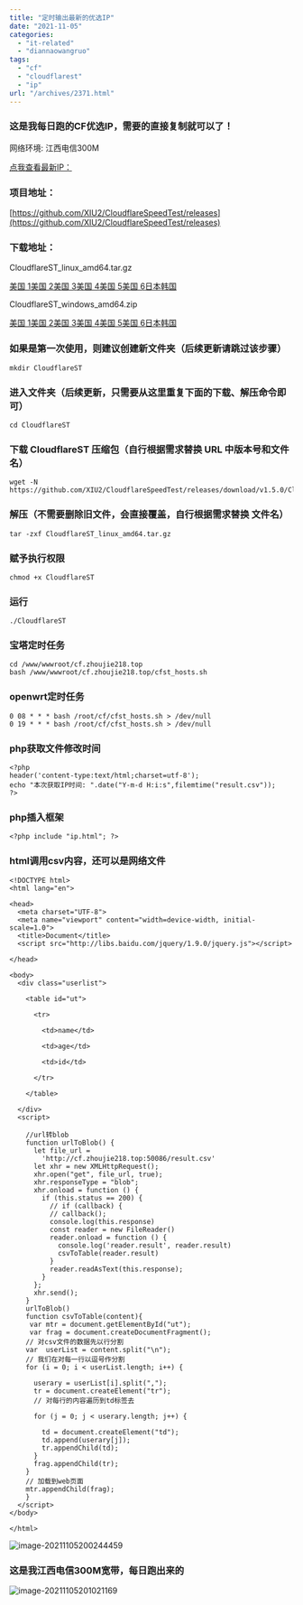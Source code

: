 ```yaml
---
title: "定时输出最新的优选IP"
date: "2021-11-05"
categories: 
  - "it-related"
  - "diannaowangruo"
tags: 
  - "cf"
  - "cloudflarest"
  - "ip"
url: "/archives/2371.html"
---
```


### 这是我每日跑的CF优选IP，需要的直接复制就可以了！

网络环境: 江西电信300M

[点我查看最新IP：](https://cfip.zhoujie218.top "点我查看最新IP：")

### 项目地址：

[https://github.com/XIU2/CloudflareSpeedTest/releases](https://github.com/XIU2/CloudflareSpeedTest/releases)

### 下载地址：

CloudflareST\_linux\_amd64.tar.gz

[美国 1](https://gh.api.99988866.xyz/https://github.com/XIU2/CloudflareSpeedTest/releases/download/v1.5.1/CloudflareST_linux_amd64.tar.gz)[美国 2](https://github.91chifun.workers.dev/https://github.com/XIU2/CloudflareSpeedTest/releases/download/v1.5.1/CloudflareST_linux_amd64.tar.gz)[美国 3](https://gh.xiu2.xyz/https://github.com/XIU2/CloudflareSpeedTest/releases/download/v1.5.1/CloudflareST_linux_amd64.tar.gz)[美国 4](https://gh.argv.cc/https://github.com/XIU2/CloudflareSpeedTest/releases/download/v1.5.1/CloudflareST_linux_amd64.tar.gz)[美国 5](https://pd.zwc365.com/seturl/https://github.com/XIU2/CloudflareSpeedTest/releases/download/v1.5.1/CloudflareST_linux_amd64.tar.gz)[美国 6](https://git.yumenaka.net/https://github.com/XIU2/CloudflareSpeedTest/releases/download/v1.5.1/CloudflareST_linux_amd64.tar.gz)[日本](https://download.fastgit.org/XIU2/CloudflareSpeedTest/releases/download/v1.5.1/CloudflareST_linux_amd64.tar.gz)[韩国](https://ghproxy.com/https://github.com/XIU2/CloudflareSpeedTest/releases/download/v1.5.1/CloudflareST_linux_amd64.tar.gz)

CloudflareST\_windows\_amd64.zip

[美国 1](https://gh.api.99988866.xyz/https://github.com/XIU2/CloudflareSpeedTest/releases/download/v1.5.1/CloudflareST_windows_amd64.zip)[美国 2](https://github.91chifun.workers.dev/https://github.com/XIU2/CloudflareSpeedTest/releases/download/v1.5.1/CloudflareST_windows_amd64.zip)[美国 3](https://gh.xiu2.xyz/https://github.com/XIU2/CloudflareSpeedTest/releases/download/v1.5.1/CloudflareST_windows_amd64.zip)[美国 4](https://gh.argv.cc/https://github.com/XIU2/CloudflareSpeedTest/releases/download/v1.5.1/CloudflareST_windows_amd64.zip)[美国 5](https://pd.zwc365.com/seturl/https://github.com/XIU2/CloudflareSpeedTest/releases/download/v1.5.1/CloudflareST_windows_amd64.zip)[美国 6](https://git.yumenaka.net/https://github.com/XIU2/CloudflareSpeedTest/releases/download/v1.5.1/CloudflareST_windows_amd64.zip)[日本](https://download.fastgit.org/XIU2/CloudflareSpeedTest/releases/download/v1.5.1/CloudflareST_windows_amd64.zip)[韩国](https://ghproxy.com/https://github.com/XIU2/CloudflareSpeedTest/releases/download/v1.5.1/CloudflareST_windows_amd64.zip)

### 如果是第一次使用，则建议创建新文件夹（后续更新请跳过该步骤）

```
mkdir CloudflareST
```

### 进入文件夹（后续更新，只需要从这里重复下面的下载、解压命令即可）

```
cd CloudflareST
```

### 下载 CloudflareST 压缩包（自行根据需求替换 URL 中版本号和文件名）

```
wget -N https://github.com/XIU2/CloudflareSpeedTest/releases/download/v1.5.0/CloudflareST_linux_amd64.tar.gz
```

### 解压（不需要删除旧文件，会直接覆盖，自行根据需求替换 文件名）

```
tar -zxf CloudflareST_linux_amd64.tar.gz
```

### 赋予执行权限

```
chmod +x CloudflareST
```

### 运行

```
./CloudflareST
```

### 宝塔定时任务

```
cd /www/wwwroot/cf.zhoujie218.top
bash /www/wwwroot/cf.zhoujie218.top/cfst_hosts.sh
```

### openwrt定时任务

```
0 08 * * * bash /root/cf/cfst_hosts.sh > /dev/null
0 19 * * * bash /root/cf/cfst_hosts.sh > /dev/null
```

### php获取文件修改时间

```
<?php
header('content-type:text/html;charset=utf-8');
echo "本次获取IP时间: ".date("Y-m-d H:i:s",filemtime("result.csv"));
?>
```

### php插入框架

```
<?php include "ip.html"; ?>
```

### html调用csv内容，还可以是网络文件

```
<!DOCTYPE html>
<html lang="en">

<head>
  <meta charset="UTF-8">
  <meta name="viewport" content="width=device-width, initial-scale=1.0">
  <title>Document</title>
  <script src="http://libs.baidu.com/jquery/1.9.0/jquery.js"></script>

</head>

<body>
  <div class="userlist">

    <table id="ut">

      <tr>

        <td>name</td>

        <td>age</td>

        <td>id</td>

      </tr>

    </table>

  </div>
  <script>

    //url转blob
    function urlToBlob() {
      let file_url =
        'http://cf.zhoujie218.top:50086/result.csv'
      let xhr = new XMLHttpRequest();
      xhr.open("get", file_url, true);
      xhr.responseType = "blob";
      xhr.onload = function () {
        if (this.status == 200) {
          // if (callback) {
          // callback();
          console.log(this.response)
          const reader = new FileReader()
          reader.onload = function () {
            console.log('reader.result', reader.result)
            csvToTable(reader.result)
          }
          reader.readAsText(this.response);
        }
      };
      xhr.send();
    }
    urlToBlob()
    function csvToTable(content){
     var mtr = document.getElementById("ut");
     var frag = document.createDocumentFragment();
    // 对csv文件的数据先以行分割
    var  userList = content.split("\n");
    // 我们在对每一行以逗号作分割
    for (i = 0; i < userList.length; i++) {

      userary = userList[i].split(",");
      tr = document.createElement("tr");
      // 对每行的内容遍历到td标签去

      for (j = 0; j < userary.length; j++) {

        td = document.createElement("td");
        td.append(userary[j]);
        tr.appendChild(td);
      }
      frag.appendChild(tr);
    }
    // 加载到web页面
    mtr.appendChild(frag);
    }
  </script>
</body>

</html>
```

![image-20211105200244459](https://img.zhoujie218.top/pc/202111052012389.png)

### 这是我江西电信300M宽带，每日跑出来的

![image-20211105201021169](https://img.zhoujie218.top/pc/202111052012409.png)
